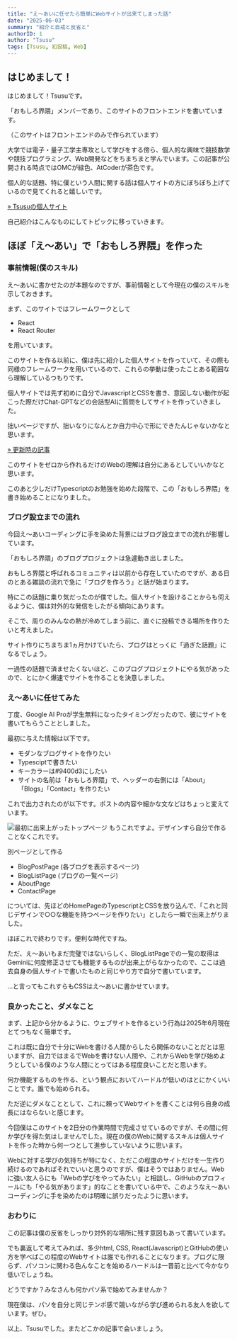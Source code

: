 ```yaml
---
title: "え～あいに任せたら簡単にWebサイトが出来てしまった話"
date: "2025-06-03"
summary: "紹介と自戒と反省と"
authorID: 1
author: "Tsusu"
tags: [Tsusu, 初投稿, Web]
---
```


## はじめまして！

はじめまして！Tsusuです。

「おもしろ界隈」メンバーであり、このサイトのフロントエンドを書いています。

（このサイトはフロントエンドのみで作られています）

大学では電子・量子工学主専攻として学びをする傍ら、個人的な興味で競技数学や競技プログラミング、Web開発などをちまちまと学んでいます。この記事が公開される時点ではOMCが緑色、AtCoderが茶色です。

個人的な話題、特に僕という人間に関する話は個人サイトの方にぼちぼち上げているので見てくれると嬉しいです。

[&raquo; Tsusuの個人サイト](https://tsusu0409.com)

自己紹介はこんなものにしてトピックに移っていきます。

## ほぼ「え～あい」で「おもしろ界隈」を作った
### 事前情報(僕のスキル)
え～あいに書かせたのが本題なのですが、事前情報として今現在の僕のスキルを示しておきます。

まず、このサイトではフレームワークとして
* React
* React Router

を用いています。

このサイトを作る以前に、僕は先に紹介した個人サイトを作っていて、その際も同様のフレームワークを用いているので、これらの挙動は使ったことある範囲なら理解しているつもりです。

個人サイトでは先ず初めに自分でJavascriptとCSSを書き、意図しない動作が起こった際だけChat-GPTなどの会話型AIに質問をしてサイトを作っていきました。

拙いページですが、拙いなりになんとか自力中心で形にできたんじゃないかなと思います。

[&raquo; 更新時の記事](https://tsusu0409.com/blog/2025-05-10)

このサイトをゼロから作れるだけのWebの理解は自分にあるとしていいかなと思います。

このあと少しだけTypescriptのお勉強を始めた段階で、この「おもしろ界隈」を書き始めることになりました。

### ブログ設立までの流れ
今回え～あいコーディングに手を染めた背景にはブログ設立までの流れが影響しています。

「おもしろ界隈」のブログプロジェクトは急遽動き出しました。

おもしろ界隈と呼ばれるコミュニティは以前から存在していたのですが、ある日のとある雑談の流れで急に「ブログを作ろう」と話が始まります。

特にこの話題に乗り気だったのが僕でした。個人サイトを設けることからも伺えるように、僕は対外的な発信をしたがる傾向にあります。

そこで、周りのみんなの熱が冷めてしまう前に、直ぐに投稿できる場所を作りたいと考えました。

サイト作りにちまちま1ヵ月かけていたら、ブログはとっくに「過ぎた話題」になるでしょう。

一過性の話題で済ませたくないほど、このブログプロジェクトにやる気があったので、とにかく爆速でサイトを作ることを決意しました。

### え～あいに任せてみた
丁度、Google AI Proが学生無料になったタイミングだったので、彼にサイトを書いてもらうこととしました。

最初に与えた情報は以下です。
* モダンなブログサイトを作りたい
* Typesciptで書きたい
* キーカラーは#9400d3にしたい
* サイトの名前は「おもしろ界隈」で、ヘッダーの右側には「About」「Blogs」「Contact」を作りたい

これで出力されたのが以下です。ポストの内容や細かな文などはちょっと変えています。

![最初に出来上がったトップページ](/blogImages/2025/0603/0603_01.png)
もうこれですよ。デザインすら自分で作ることなくこれです。

別ページとして作る
* BlogPostPage (各ブログを表示するページ)
* BlogListPage (ブログの一覧ページ)
* AboutPage
* ContactPage

については、先ほどのHomePageのTypescriptとCSSを放り込んで、「これと同じデザインで○○な機能を持つページを作りたい」としたら一瞬で出来上がりました。

ほぼこれで終わりです。便利な時代ですね。

ただ、え～あいもまだ完璧ではないらしく、BlogListPageでの一覧の取得はGeminiに何度修正させても機能するものが出来上がらなかったので、ここは過去自身の個人サイトで書いたものと同じやり方で自分で書いています。

...と言ってもこれすらもCSSはえ～あいに書かせています。

### 良かったこと、ダメなこと
まず、上記から分かるように、ウェブサイトを作るという行為は2025年6月現在とてつもなく簡単です。

これは既に自分で十分にWebを書ける人間からしたら関係のないことだとは思いますが、自力ではまるでWebを書けない人間や、これからWebを学び始めようとしている僕のような人間にとってはある程度良いことだと思います。

何か機能するものを作る、という観点においてハードルが低いのはとにかくいいことです。誰でも始められる。

ただ逆にダメなこととして、これに頼ってWebサイトを書くことは何ら自身の成長にはならないと感じます。

今回僕はこのサイトを2日分の作業時間で完成させているのですが、その間に何か学びを得た気はしませんでした。現在の僕のWebに関するスキルは個人サイトを作った時から何一つとして進歩していないように思います。

Webに対する学びの気持ちが特になく、ただこの程度のサイトだけを一生作り続けるのであればそれでいいと思うのですが、僕はそうではありません。Webに強い友人らにも「Webの学びをやってみたい」と相談し、GitHubのプロフィールにも「やる気があります」的なことを書いている中で、このようなえ～あいコーディングに手を染めたのは明確に誤りだったように思います。

### おわりに
この記事は僕の反省をしっかり対外的な場所に残す意図もあって書いています。

でも裏返して考えてみれば、多少html, CSS, React(Javascript)とGitHubの使い方を学べばこの程度のWebサイトは誰でも作れることになります。ブログに限らず、パソコンに関わる色んなことを始めるハードルは一昔前と比べて今かなり低いでしょうね。

どうですか？みなさんも何かパソ系で始めてみませんか？

現在僕は、パソを自分と同じテンポ感で競いながら学び進められる友人を欲しています。ぜひ。

以上、Tsusuでした。またどこかの記事で会いましょう。
